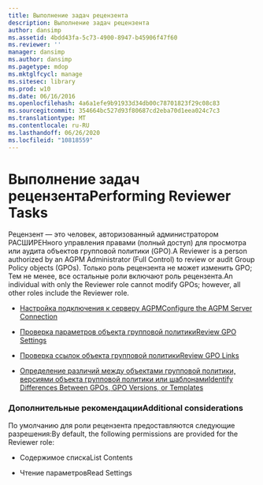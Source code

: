 ```yaml
---
title: Выполнение задач рецензента
description: Выполнение задач рецензента
author: dansimp
ms.assetid: 4bdd43fa-5c73-4900-8947-b45906f47f60
ms.reviewer: ''
manager: dansimp
ms.author: dansimp
ms.pagetype: mdop
ms.mktglfcycl: manage
ms.sitesec: library
ms.prod: w10
ms.date: 06/16/2016
ms.openlocfilehash: 4a6a1efe9b91933d34db00c78701823f29c08c83
ms.sourcegitcommit: 354664bc527d93f80687cd2eba70d1eea024c7c3
ms.translationtype: MT
ms.contentlocale: ru-RU
ms.lasthandoff: 06/26/2020
ms.locfileid: "10818559"
---
```

# <span data-ttu-id="80861-103">Выполнение задач рецензента</span><span class="sxs-lookup"><span data-stu-id="80861-103">Performing Reviewer Tasks</span></span>


<span data-ttu-id="80861-104">Рецензент — это человек, авторизованный администратором РАСШИРЕНного управления правами (полный доступ) для просмотра или аудита объектов групповой политики (GPO).</span><span class="sxs-lookup"><span data-stu-id="80861-104">A Reviewer is a person authorized by an AGPM Administrator (Full Control) to review or audit Group Policy objects (GPOs).</span></span> <span data-ttu-id="80861-105">Только роль рецензента не может изменить GPO; Тем не менее, все остальные роли включают роль рецензента.</span><span class="sxs-lookup"><span data-stu-id="80861-105">An individual with only the Reviewer role cannot modify GPOs; however, all other roles include the Reviewer role.</span></span>

-   [<span data-ttu-id="80861-106">Настройка подключения к серверу AGPM</span><span class="sxs-lookup"><span data-stu-id="80861-106">Configure the AGPM Server Connection</span></span>](configure-the-agpm-server-connection-reviewer.md)

-   [<span data-ttu-id="80861-107">Проверка параметров объекта групповой политики</span><span class="sxs-lookup"><span data-stu-id="80861-107">Review GPO Settings</span></span>](review-gpo-settings.md)

-   [<span data-ttu-id="80861-108">Проверка ссылок объекта групповой политики</span><span class="sxs-lookup"><span data-stu-id="80861-108">Review GPO Links</span></span>](review-gpo-links.md)

-   [<span data-ttu-id="80861-109">Определение различий между объектами групповой политики, версиями объекта групповой политики или шаблонами</span><span class="sxs-lookup"><span data-stu-id="80861-109">Identify Differences Between GPOs, GPO Versions, or Templates</span></span>](identify-differences-between-gpos-gpo-versions-or-templates.md)

### <span data-ttu-id="80861-110">Дополнительные рекомендации</span><span class="sxs-lookup"><span data-stu-id="80861-110">Additional considerations</span></span>

<span data-ttu-id="80861-111">По умолчанию для роли рецензента предоставляются следующие разрешения:</span><span class="sxs-lookup"><span data-stu-id="80861-111">By default, the following permissions are provided for the Reviewer role:</span></span>

-   <span data-ttu-id="80861-112">Содержимое списка</span><span class="sxs-lookup"><span data-stu-id="80861-112">List Contents</span></span>

-   <span data-ttu-id="80861-113">Чтение параметров</span><span class="sxs-lookup"><span data-stu-id="80861-113">Read Settings</span></span>

 

 





